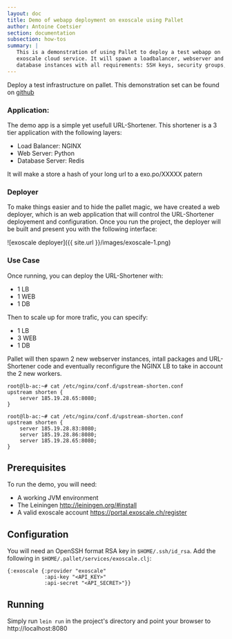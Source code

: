```yaml
---
layout: doc
title: Demo of webapp deployment on exoscale using Pallet
author: Antoine Coetsier
section: documentation
subsection: how-tos
summary: |
   This is a demonstration of using Pallet to deploy a test webapp on 
   exoscale cloud service. It will spawn a loadbalancer, webserver and
   database instances with all requirements: SSH keys, security groups,...
---
```


Deploy a test infrastructure on pallet. This demonstration set can be found on [github](https://raw.github.com/exoscale/pallet-exoscale-demo)

### Application:

The demo app is a simple yet usefull URL-Shortener. This shortener is a 3 tier application with the following layers:
* Load Balancer: NGINX
* Web Server: Python
* Database Server: Redis

It will make a store a hash of your long url to a exo.po/XXXXX patern 


### Deployer

To make things easier and to hide the pallet magic, we have created a web deployer, 
which is an web application that will control the URL-Shortener deployement and configuration. Once you run the project,
the deployer will be built and present you with the following interface:

![exoscale deployer]({{ site.url }}/images/exoscale-1.png)

### Use Case

Once running, you can deploy the URL-Shortener with:
* 1 LB
* 1 WEB
* 1 DB

Then to scale up for more trafic, you can specify:
* 1 LB
* 3 WEB
* 1 DB

Pallet will then spawn 2 new webserver instances, intall packages and URL-Shortener code and eventually reconfigure the NGINX 
LB to take in account the 2 new workers.

    root@lb-ac:~# cat /etc/nginx/conf.d/upstream-shorten.conf
    upstream shorten {
        server 185.19.28.65:8080;
    }

    root@lb-ac:~# cat /etc/nginx/conf.d/upstream-shorten.conf
    upstream shorten {
        server 185.19.28.83:8080;
        server 185.19.28.86:8080;
        server 185.19.28.65:8080;
    }

## Prerequisites

To run the demo, you will need:
* A working JVM environment
* The Leiningen http://leiningen.org/#install
* A valid exoscale account https://portal.exoscale.ch/register

## Configuration

You will need an OpenSSH format RSA key in `$HOME/.ssh/id_rsa`.
Add the following in `$HOME/.pallet/services/exoscale.clj`:

    {:exoscale {:provider "exoscale"
                :api-key "<API_KEY>"
                :api-secret "<API_SECRET>"}}

## Running

Simply run `lein run` in the project's directory and point
your browser to http://localhost:8080


